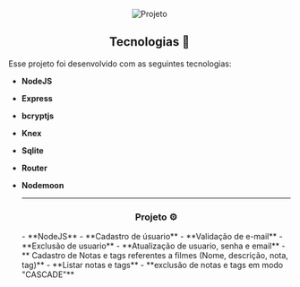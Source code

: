 <p align="center"> 
  <img alt="Projeto" src="">

</p>


<!--  -->


<h2 align="center">Tecnologias 🚀</h2>
   
<p>Esse projeto foi desenvolvido com as seguintes tecnologias:</p>

- **NodeJS**
- **Express**
- **bcryptjs**
- **Knex**
- **Sqlite**
- **Router**
- **Nodemoon**


  
  ---
  <h3 align="center">Projeto ⚙️</h3>
  <p>
    - **NodeJS**
    - **Cadastro de úsuario**
    - **Validação de e-mail**
    - **Exclusão de usuario**
    - **Atualização de usuario, senha e email**
    - ** Cadastro de Notas e tags referentes a filmes (Nome, descrição, nota, tag)**
    - **Listar notas e tags**
    - **exclusão de notas e tags em modo "CASCADE"**
    
  </p>
